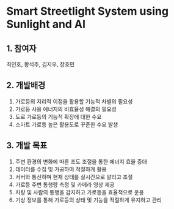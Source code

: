 # Smart Streetlight System using Sunlight and AI

## 1. 참여자
최인호, 황석주, 김지우, 장호민

## 2. 개발배경
1. 가로등의 지리적 이점을 활용할 기능적 차별의 필요성
2. 가로등 사용 에너지의 비효율성 해결의 필요성
3. 도로 가로등의 기능적 확장에 대한 수요
4. 스마트 가로등 높은 활용도로 꾸준한 수요 발생

## 3. 개발 목표
1. 주변 환경의 변화에 따른 조도 조절을 통한 에너지 효율 증대 
2. 데이터를 수집 및 가공하여 적절하게 활용
3. 서버와 통신하며 현재 상태를 실시간으로 알리고 조절 
4. 가로등 주변 통행량 측정 및 카메라 영상 제공
5. 차량 및 사람의 통행을 감지하고 가로등을 효율적으로 운용
6. 기상 정보를 통해 가로등의 상태 및 기능을 적절하게 유지하고 관리

